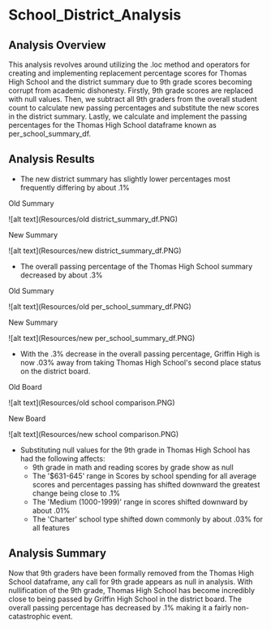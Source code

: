 # School_District_Analysis

## Analysis Overview 

This analysis revolves around utilizing the .loc method and operators for creating and implementing replacement percentage scores for Thomas High School and the district summary due to 9th grade scores becoming corrupt from academic dishonesty. Firstly, 9th grade scores are replaced with null values. Then, we subtract all 9th graders from the overall student count to calculate new passing percentages and substitute the new scores in the district summary. Lastly, we calculate and implement the passing percentages for the Thomas High School dataframe known as per_school_summary_df.

## Analysis Results

* The new district summary has slightly lower percentages most frequently differing by about .1%

Old Summary

![alt text](Resources/old district_summary_df.PNG)

New Summary

![alt text](Resources/new district_summary_df.PNG)

* The overall passing percentage of the Thomas High School summary decreased by about .3%

Old Summary

![alt text](Resources/old per_school_summary_df.PNG)

New Summary

![alt text](Resources/new per_school_summary_df.PNG)

* With the .3% decrease in the overall passing percentage, Griffin High is now .03% away from taking Thomas High School's second place status on the district board.

Old Board

![alt text](Resources/old school comparison.PNG)

New Board

![alt text](Resources/new school comparison.PNG)

* Substituting null values for the 9th grade in Thomas High School has had the following affects:
  * 9th grade in math and reading scores by grade show as null
  * The '$631-645' range in Scores by school spending for all average scores and percentages passing has shifted downward the greatest change being close to .1%
  * The 'Medium (1000-1999)' range	in scores shifted downward by about .01%
  * The 'Charter' school type shifted down commonly by about .03% for all features
 

## Analysis Summary

Now that 9th graders have been formally removed from the Thomas High School dataframe, any call for 9th grade appears as null in analysis. With nullification of the 9th grade, Thomas High School has become incredibly close to being passed by Griffin High School in the district board. The overall passing percentage has decreased by .1% making it a fairly non-catastrophic event. 
